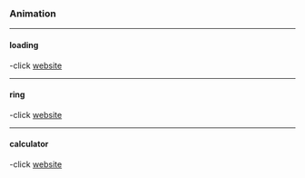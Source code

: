 ### Animation
--------------
#### loading
-click [website](https://Ramsakal143.github.io/Animation/loading.html)

----
#### ring
-click [website](https://Ramsakal143.github.io/Animation/ring.html)

----
#### calculator
-click [website](https://Ramsakal143.github.io/Animation/calculator-1.html)


